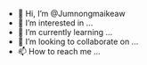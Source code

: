 - 👋 Hi, I’m @Jumnongmaikeaw
- 👀 I’m interested in ...
- 🌱 I’m currently learning ...
- 💞️ I’m looking to collaborate on ...
- 📫 How to reach me ...

<!---
Jumnongmaikeaw/Jumnongmaikeaw is a ✨ special ✨ repository because its `README.md` (this file) appears on your GitHub profile.
You can click the Preview link to take a look at your changes.
--->
